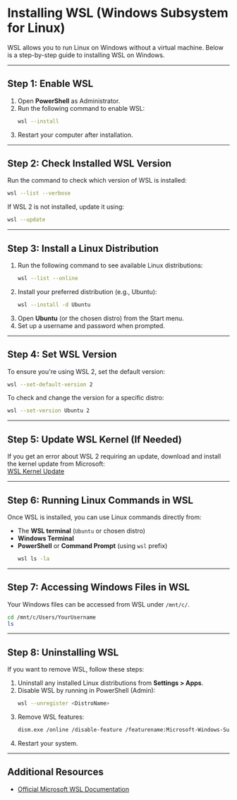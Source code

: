 # Installing WSL (Windows Subsystem for Linux)

WSL allows you to run Linux on Windows without a virtual machine. Below is a step-by-step guide to installing WSL on Windows.

---

## **Step 1: Enable WSL**

1. Open **PowerShell** as Administrator.
2. Run the following command to enable WSL:
   ```sh
   wsl --install
   ```
3. Restart your computer after installation.

---

## **Step 2: Check Installed WSL Version**  
Run the command to check which version of WSL is installed:  
```sh
wsl --list --verbose
```
If WSL 2 is not installed, update it using:  
```sh
wsl --update
```

---

## **Step 3: Install a Linux Distribution**  

1. Run the following command to see available Linux distributions:
   ```sh
   wsl --list --online
   ```
2. Install your preferred distribution (e.g., Ubuntu):
   ```sh
   wsl --install -d Ubuntu
   ```
3. Open **Ubuntu** (or the chosen distro) from the Start menu.
4. Set up a username and password when prompted.

---

## **Step 4: Set WSL Version**  
To ensure you're using WSL 2, set the default version:  
```sh
wsl --set-default-version 2
```
To check and change the version for a specific distro:  
```sh
wsl --set-version Ubuntu 2
```

---

## **Step 5: Update WSL Kernel (If Needed)**  

If you get an error about WSL 2 requiring an update, download and install the kernel update from Microsoft:  
[WSL Kernel Update](https://aka.ms/wsl2kernel)

---

## **Step 6: Running Linux Commands in WSL**  

Once WSL is installed, you can use Linux commands directly from:  
- The **WSL terminal** (`Ubuntu` or chosen distro)  
- **Windows Terminal**  
- **PowerShell** or **Command Prompt** (using `wsl` prefix)  
  ```sh
  wsl ls -la
  ```

---

## **Step 7: Accessing Windows Files in WSL**  
Your Windows files can be accessed from WSL under `/mnt/c/`.  
```sh
cd /mnt/c/Users/YourUsername
ls
```

---

## **Step 8: Uninstalling WSL**  

If you want to remove WSL, follow these steps:  
1. Uninstall any installed Linux distributions from **Settings > Apps**.  
2. Disable WSL by running in PowerShell (Admin):  
   ```sh
   wsl --unregister <DistroName>
   ```
3. Remove WSL features:  
   ```sh
   dism.exe /online /disable-feature /featurename:Microsoft-Windows-Subsystem-Linux /norestart
   ```
4. Restart your system.

---

## **Additional Resources**  
- [Official Microsoft WSL Documentation](https://docs.microsoft.com/en-us/windows/wsl/)
